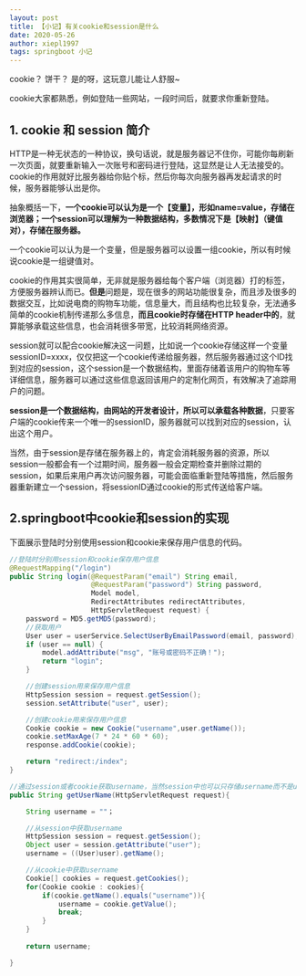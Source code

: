 ```yaml
---
layout: post
title: 【小记】有关cookie和session是什么
date: 2020-05-26
author: xiepl1997
tags: springboot 小记
---
```


cookie？ 饼干？ 是的呀，这玩意儿能让人舒服~  

cookie大家都熟悉，例如登陆一些网站，一段时间后，就要求你重新登陆。

## 1. cookie 和 session 简介
HTTP是一种无状态的一种协议，换句话说，就是服务器记不住你，可能你每刷新一次页面，就要重新输入一次账号和密码进行登陆，这显然是让人无法接受的。cookie的作用就好比服务器给你贴个标，然后你每次向服务器再发起请求的时候，服务器能够认出是你。  

抽象概括一下，**一个cookie可以认为是一个【变量】，形如name=value，存储在浏览器；一个session可以理解为一种数据结构，多数情况下是【映射】（键值对），存储在服务器。**  

一个cookie可以认为是一个变量，但是服务器可以设置一组cookie，所以有时候说cookie是一组键值对。  

cookie的作用其实很简单，无非就是服务器给每个客户端（浏览器）打的标签，方便服务器辨认而已。**但是**问题是，现在很多的网站功能很复杂，而且涉及很多的数据交互，比如说电商的购物车功能，信息量大，而且结构也比较复杂，无法通多简单的cookie机制传递那么多信息，**而且cookie时存储在HTTP header中的**，就算能够承载这些信息，也会消耗很多带宽，比较消耗网络资源。  

session就可以配合cookie解决这一问题，比如说一个cookie存储这样一个变量sessionID=xxxx，仅仅把这一个cookie传递给服务器，然后服务器通过这个ID找到对应的session，这个session是一个数据结构，里面存储着该用户的购物车等详细信息，服务器可以通过这些信息返回该用户的定制化网页，有效解决了追踪用户的问题。  

**session是一个数据结构，由网站的开发者设计，所以可以承载各种数据**，只要客户端的cookie传来一个唯一的sessionID，服务器就可以找到对应的session，认出这个用户。  

当然，由于session是存储在服务器上的，肯定会消耗服务器的资源，所以session一般都会有一个过期时间，服务器一般会定期检查并删除过期的session，如果后来用户再次访问服务器，可能会面临重新登陆等措施，然后服务器重新建立一个session，将sessionID通过cookie的形式传送给客户端。  

## 2.springboot中cookie和session的实现
下面展示登陆时分别使用session和cookie来保存用户信息的代码。
```java
//登陆时分别用session和cookie保存用户信息
@RequestMapping("/login")
public String login(@RequestParam("email") String email,
					@RequestParam("password") String password,
					Model model,
					RedirectAttributes redirectAttributes,
					HttpServletRequest request) {
	password = MD5.getMD5(password);
	//获取用户
	User user = userService.SelectUserByEmailPassword(email, password);
	if (user == null) {
		model.addAttribute("msg", "账号或密码不正确！");
		return "login";
	}

	//创建session用来保存用户信息
	HttpSession session = request.getSession();
	session.setAttribute("user", user);

	//创建cookie用来保存用户信息
	Cookie cookie = new Cookie("username",user.getName());
	cookie.setMaxAge(7 * 24 * 60 * 60);
	response.addCookie(cookie);

	return "redirect:/index";
}

//通过session或者cookie获取username，当然session中也可以只存储username而不是user
public String getUserName(HttpServletRequest request){

	String username = ""；

	//从session中获取username
	HttpSession session = request.getSession();
	Object user = session.getAttribute("user");
	username = ((User)user).getName();

	//从cookie中获取username
	Cookie[] cookies = request.getCookies();
	for(Cookie cookie : cookies){
		if(cookie.getName().equals("username")){
			username = cookie.getValue();
			break;
		}
	}
	
	return username;

}
```